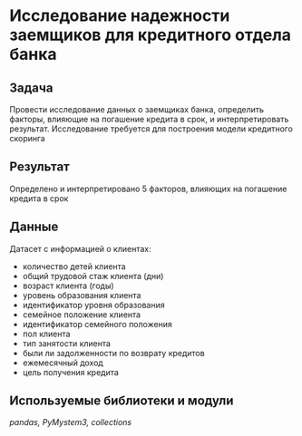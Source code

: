 # Исследование надежности заемщиков для кредитного отдела банка

## Задача
Провести исследование данных о заемщиках банка, определить факторы, влияющие на погашение кредита в срок, и интерпретировать результат. 
Исследование требуется для построения модели кредитного скоринга 

## Результат
Определено и интерпретировано 5 факторов, влияющих на погашение кредита в срок  

## Данные  
Датасет с информацией о клиентах:  
- количество детей клиента  
- общий трудовой стаж клиента (дни)  
- возраст клиента (годы) 
- уровень образования клиента  
- идентификатор уровня образования  
- семейное положение клиента 
- идентификатор семейного положения  
- пол клиента  
- тип занятости клиента  
- были ли задолженности по возврату кредитов  
- ежемесячный доход 
- цель получения кредита

## Используемые библиотеки и модули

*pandas, PyMystem3, collections*
